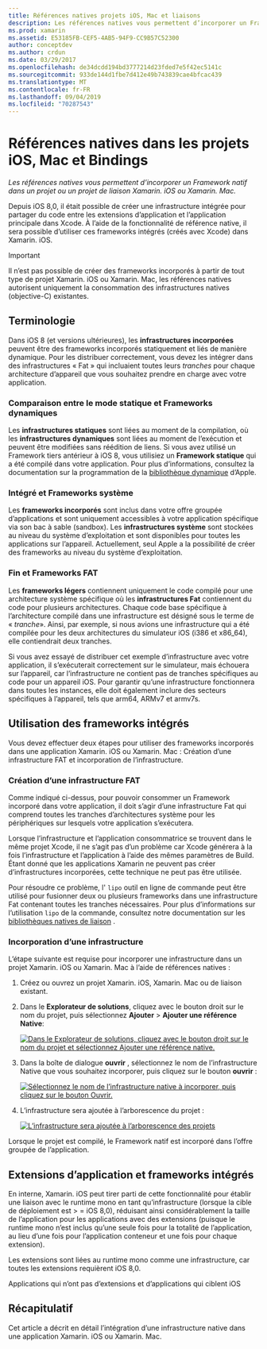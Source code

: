 ```yaml
---
title: Références natives projets iOS, Mac et liaisons
description: Les références natives vous permettent d’incorporer un Framework natif dans un projet Xamarin. iOS, Xamarin. Mac ou de liaison.
ms.prod: xamarin
ms.assetid: E53185FB-CEF5-4AB5-94F9-CC9B57C52300
author: conceptdev
ms.author: crdun
ms.date: 03/29/2017
ms.openlocfilehash: de34dcdd194bd3777214d23fded7e5f42ec5141c
ms.sourcegitcommit: 933de144d1fbe7d412e49b743839cae4bfcac439
ms.translationtype: MT
ms.contentlocale: fr-FR
ms.lasthandoff: 09/04/2019
ms.locfileid: "70287543"
---
```

# <a name="native-references-in-ios-mac-and-bindings-projects"></a>Références natives dans les projets iOS, Mac et Bindings

_Les références natives vous permettent d’incorporer un Framework natif dans un projet ou un projet de liaison Xamarin. iOS ou Xamarin. Mac._

Depuis iOS 8,0, il était possible de créer une infrastructure intégrée pour partager du code entre les extensions d’application et l’application principale dans Xcode. À l’aide de la fonctionnalité de référence native, il sera possible d’utiliser ces frameworks intégrés (créés avec Xcode) dans Xamarin. iOS.
 
> [!IMPORTANT]
> Il n’est pas possible de créer des frameworks incorporés à partir de tout type de projet Xamarin. iOS ou Xamarin. Mac, les références natives autorisent uniquement la consommation des infrastructures natives (objective-C) existantes.

<a name="Terminology" />

## <a name="terminology"></a>Terminologie

Dans iOS 8 (et versions ultérieures), les **infrastructures incorporées** peuvent être des frameworks incorporés statiquement et liés de manière dynamique. Pour les distribuer correctement, vous devez les intégrer dans des infrastructures « Fat » qui incluaient toutes leurs _tranches_ pour chaque architecture d’appareil que vous souhaitez prendre en charge avec votre application.

<a name="Static-vs-Dynamic-Frameworks" />

### <a name="static-vs-dynamic-frameworks"></a>Comparaison entre le mode statique et Frameworks dynamiques

Les **infrastructures statiques** sont liées au moment de la compilation, où les **infrastructures dynamiques** sont liées au moment de l’exécution et peuvent être modifiées sans réédition de liens. Si vous avez utilisé un Framework tiers antérieur à iOS 8, vous utilisiez un **Framework statique** qui a été compilé dans votre application. Pour plus d’informations, consultez la documentation sur la programmation de la [bibliothèque dynamique](https://developer.apple.com/library/mac/documentation/DeveloperTools/Conceptual/DynamicLibraries/100-Articles/OverviewOfDynamicLibraries.html#//apple_ref/doc/uid/TP40001873-SW1) d’Apple.

<a name="Embedded-vs-System-Frameworks" />

### <a name="embedded-vs-system-frameworks"></a>Intégré et Frameworks système

Les **frameworks incorporés** sont inclus dans votre offre groupée d’applications et sont uniquement accessibles à votre application spécifique via son bac à sable (sandbox). Les **infrastructures système** sont stockées au niveau du système d’exploitation et sont disponibles pour toutes les applications sur l’appareil. Actuellement, seul Apple a la possibilité de créer des frameworks au niveau du système d’exploitation.

<a name="Thin-vs-Fat-Frameworks" />

### <a name="thin-vs-fat-frameworks"></a>Fin et Frameworks FAT

Les **frameworks légers** contiennent uniquement le code compilé pour une architecture système spécifique où les **infrastructures Fat** contiennent du code pour plusieurs architectures. Chaque code base spécifique à l’architecture compilé dans une infrastructure est désigné sous le terme de « _tranche_». Ainsi, par exemple, si nous avions une infrastructure qui a été compilée pour les deux architectures du simulateur iOS (i386 et x86_64), elle contiendrait deux tranches.

Si vous avez essayé de distribuer cet exemple d’infrastructure avec votre application, il s’exécuterait correctement sur le simulateur, mais échouera sur l’appareil, car l’infrastructure ne contient pas de tranches spécifiques au code pour un appareil iOS. Pour garantir qu’une infrastructure fonctionnera dans toutes les instances, elle doit également inclure des secteurs spécifiques à l’appareil, tels que arm64, ARMv7 et armv7s.

<a name="Working-with-Embedded-Frameworks" />

## <a name="working-with-embedded-frameworks"></a>Utilisation des frameworks intégrés

Vous devez effectuer deux étapes pour utiliser des frameworks incorporés dans une application Xamarin. iOS ou Xamarin. Mac : Création d’une infrastructure FAT et incorporation de l’infrastructure.

<a name="Overview" />

### <a name="creating-a-fat-framework"></a>Création d’une infrastructure FAT

Comme indiqué ci-dessus, pour pouvoir consommer un Framework incorporé dans votre application, il doit s’agir d’une infrastructure Fat qui comprend toutes les tranches d’architectures système pour les périphériques sur lesquels votre application s’exécutera.

Lorsque l’infrastructure et l’application consommatrice se trouvent dans le même projet Xcode, il ne s’agit pas d’un problème car Xcode générera à la fois l’infrastructure et l’application à l’aide des mêmes paramètres de Build. Étant donné que les applications Xamarin ne peuvent pas créer d’infrastructures incorporées, cette technique ne peut pas être utilisée.

Pour résoudre ce problème, l' `lipo` outil en ligne de commande peut être utilisé pour fusionner deux ou plusieurs frameworks dans une infrastructure Fat contenant toutes les tranches nécessaires. Pour plus d’informations sur l’utilisation `lipo` de la commande, consultez notre documentation sur les [bibliothèques natives de liaison](~/ios/platform/native-interop.md) .

<a name="Embedding-a-Framework" />

### <a name="embedding-a-framework"></a>Incorporation d’une infrastructure

L’étape suivante est requise pour incorporer une infrastructure dans un projet Xamarin. iOS ou Xamarin. Mac à l’aide de références natives :

1. Créez ou ouvrez un projet Xamarin. iOS, Xamarin. Mac ou de liaison existant.
2. Dans le **Explorateur de solutions**, cliquez avec le bouton droit sur le nom du projet, puis sélectionnez **Ajouter** > **Ajouter une référence Native**: 

    [![](native-references-images/ref01.png "Dans le Explorateur de solutions, cliquez avec le bouton droit sur le nom du projet et sélectionnez Ajouter une référence native.")](native-references-images/ref01.png#lightbox)
3. Dans la boîte de dialogue **ouvrir** , sélectionnez le nom de l’infrastructure Native que vous souhaitez incorporer, puis cliquez sur le bouton **ouvrir** : 

    [![](native-references-images/ref02.png "Sélectionnez le nom de l’infrastructure native à incorporer, puis cliquez sur le bouton Ouvrir.")](native-references-images/ref02.png#lightbox)
4. L’infrastructure sera ajoutée à l’arborescence du projet : 

    [![](native-references-images/ref03.png "L’infrastructure sera ajoutée à l’arborescence des projets")](native-references-images/ref03.png#lightbox)

Lorsque le projet est compilé, le Framework natif est incorporé dans l’offre groupée de l’application.

<a name="App-Extensions-and-Embedded-Frameworks" />

## <a name="app-extensions-and-embedded-frameworks"></a>Extensions d’application et frameworks intégrés

En interne, Xamarin. iOS peut tirer parti de cette fonctionnalité pour établir une liaison avec le runtime mono en tant qu’infrastructure (lorsque la cible de déploiement est > = iOS 8,0), réduisant ainsi considérablement la taille de l’application pour les applications avec des extensions (puisque le runtime mono n’est inclus qu’une seule fois pour la totalité de l’application, au lieu d’une fois pour l’application conteneur et une fois pour chaque extension).

Les extensions sont liées au runtime mono comme une infrastructure, car toutes les extensions requièrent iOS 8,0.

Applications qui n’ont pas d’extensions et d’applications qui ciblent iOS 

<a name="Summary" />

## <a name="summary"></a>Récapitulatif

Cet article a décrit en détail l’intégration d’une infrastructure native dans une application Xamarin. iOS ou Xamarin. Mac.

